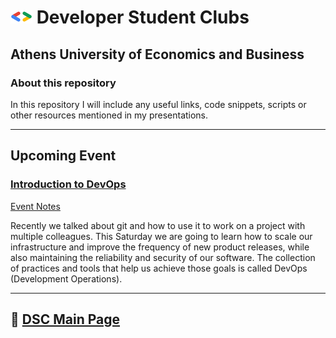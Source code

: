 # ![Official Community Page](./logo.png) Developer Student Clubs

## Athens University of Economics and Business

### About this repository

In this repository I will include any useful links, code snippets, scripts or other resources mentioned in my presentations.

---

## Upcoming Event

### [Introduction to DevOps](https://dsc.community.dev/j/gx9ywyhvsbnyf/)

[Event Notes](https://github.com/ispanos/dsc_aueb_devops/blob/main/01_Introduction/contents.md)

Recently we talked about git and how to use it to work on a project with multiple colleagues. This Saturday we are going to learn how to scale our infrastructure and improve the frequency of new product releases, while also maintaining the reliability and security of our software. The collection of practices and tools that help us achieve those goals is called DevOps (Development Operations).

---

## 🔗 [DSC Main Page](https://github.com/dsc-aueb/dsc-aueb)
